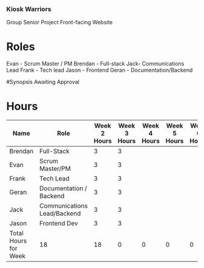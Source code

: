 ### Kiosk Warriors
Group Senior Project Front-facing Website


# Roles
Evan - Scrum Master / PM
Brendan - Full-stack
Jack- Communications Lead
Frank - Tech lead
Jason - Frontend
Geran - Documentation/Backend

#Synopsis
Awaiting Approval


# Hours
| Name                 | Role                        | Week 2 Hours | Week 3 Hours | Week 4 Hours | Week 5 Hours | Week 6 Hours | Week 7 Hours | Week 8 Hours | Week 9 Hours | Week 10 Hours | Week 11 Hours | Week 12 Hours | Week 13 Hours | Week 14 Hours | Week 15 Hours |
| -------------------- | --------------------------- | ------------ | ------------ | ------------ | ------------ | ------------ | ------------ | ------------ | ------------ | ------------- | ------------- | ------------- | ------------- | ------------- | ------------- |
| Brendan              | Full-Stack                  | 3            | 3            |              |              |              |              |              |              |               |               |               |               |               |               |
| Evan                 | Scrum Master/PM             | 3            | 3            |              |              |              |              |              |              |               |               |               |               |               |               |
| Frank                | Tech Lead                   | 3            | 3            |              |              |              |              |              |              |               |               |               |               |               |               |
| Geran                | Documentation / Backend     | 3            | 3            |              |              |              |              |              |              |               |               |               |               |               |               |
| Jack                 | Communications Lead/Backend | 3            | 3            |              |              |              |              |              |              |               |               |               |               |               |               |
| Jason                | Frontend Dev                | 3            | 3            |              |              |              |              |              |              |               |               |               |               |               |               |
| Total Hours for Week | 18                          | 18           | 0            | 0            | 0            | 0            | 0            | 0            | 0            | 0             | 0             | 0             | 0             | 0             |